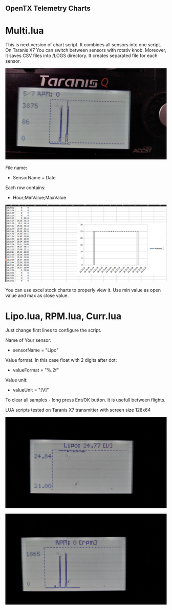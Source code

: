 ## OpenTX Telemetry Charts

# Multi.lua

This is next version of chart script. It combines all sensors into one script. On Taranis X7 You can switch between sensors with rotativ knob.
Moreover, it saves CSV files into /LOGS directory. It creates separated file for each sensor.

![RPM](https://github.com/g0rd0n2007/opentx-telemetry-charts/blob/main/20231007_194238.jpg)

File name:
- SensorName + Date

Each row contains:
- Hour;MinValue;MaxValue

![CSV](https://github.com/g0rd0n2007/opentx-telemetry-charts/blob/main/Zrzut%20ekranu%20z%202023-10-07%2019-38-39.png)

You can use excel stock charts to properly view it. Use min value as open value and max as close value.



# Lipo.lua, RPM.lua, Curr.lua

Just change first lines to configure the script.

Name of Your sensor:
- sensorName = "Lipo"

Value format. In this case float with 2 digits after dot:
- valueFormat = "%.2f"

Value unit:
- valueUnit = "[V]"

To clear all samples - long press Ent/OK button. It is usefull between flights.

LUA scripts tested on Taranis X7 transmitter with screen size 128x64


![Lipo](https://github.com/g0rd0n2007/opentx-telemetry-charts/blob/main/20231006_211725.jpg)

![RPM](https://github.com/g0rd0n2007/opentx-telemetry-charts/blob/main/20231006_211733.jpg)
